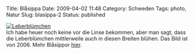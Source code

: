 Title: Blåsippa
Date: 2009-04-02 11:48
Category: Schweden
Tags: photo, Natur
Slug: blasippa-2
Status: published

[![Leberblümchen](/pic/blasippfransida_s.jpg "Leberblümchen")](/pic/blasippfransida_l.jpg)  
Ich habe heuer noch keine vor die Linse bekommen, aber man sagt, dass
die Leberblümchen mittlerweile auch in diesen Breiten blühen. Das Bild
ist von 2006. Mehr Blåsippor [hier](http://www.fiket.de/?s=blåsipp).

